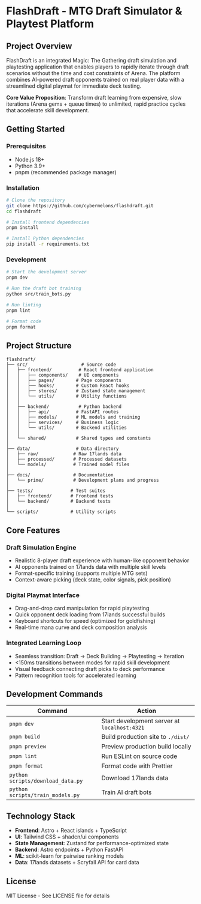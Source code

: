 # **FlashDraft - MTG Draft Simulator & Playtest Platform**

## **Project Overview**

FlashDraft is an integrated Magic: The Gathering draft simulation and playtesting application that enables players to rapidly iterate through draft scenarios without the time and cost constraints of Arena. The platform combines AI-powered draft opponents trained on real player data with a streamlined digital playmat for immediate deck testing.

**Core Value Proposition**: Transform draft learning from expensive, slow iterations (Arena gems + queue times) to unlimited, rapid practice cycles that accelerate skill development.

## **Getting Started**

### Prerequisites
- Node.js 18+
- Python 3.9+
- pnpm (recommended package manager)

### Installation
```bash
# Clone the repository
git clone https://github.com/cybermelons/flashdraft.git
cd flashdraft

# Install frontend dependencies
pnpm install

# Install Python dependencies
pip install -r requirements.txt
```

### Development
```bash
# Start the development server
pnpm dev

# Run the draft bot training
python src/train_bots.py

# Run linting
pnpm lint

# Format code
pnpm format
```

## **Project Structure**

```
flashdraft/
├── src/                    # Source code
│   ├── frontend/          # React frontend application
│   │   ├── components/    # UI components
│   │   ├── pages/        # Page components
│   │   ├── hooks/        # Custom React hooks
│   │   ├── stores/       # Zustand state management
│   │   └── utils/        # Utility functions
│   │
│   ├── backend/           # Python backend
│   │   ├── api/          # FastAPI routes
│   │   ├── models/       # ML models and training
│   │   ├── services/     # Business logic
│   │   └── utils/        # Backend utilities
│   │
│   └── shared/           # Shared types and constants
│
├── data/                 # Data directory
│   ├── raw/             # Raw 17lands data
│   ├── processed/       # Processed datasets
│   └── models/          # Trained model files
│
├── docs/                # Documentation
│   └── prime/           # Development plans and progress
│
├── tests/              # Test suites
│   ├── frontend/       # Frontend tests
│   └── backend/        # Backend tests
│
└── scripts/            # Utility scripts
```

## **Core Features**

### **Draft Simulation Engine**
- Realistic 8-player draft experience with human-like opponent behavior
- AI opponents trained on 17lands data with multiple skill levels
- Format-specific training (supports multiple MTG sets)
- Context-aware picking (deck state, color signals, pick position)

### **Digital Playmat Interface**
- Drag-and-drop card manipulation for rapid playtesting
- Quick opponent deck loading from 17lands successful builds
- Keyboard shortcuts for speed (optimized for goldfishing)
- Real-time mana curve and deck composition analysis

### **Integrated Learning Loop**
- Seamless transition: Draft → Deck Building → Playtesting → Iteration
- <150ms transitions between modes for rapid skill development
- Visual feedback connecting draft picks to deck performance
- Pattern recognition tools for accelerated learning

## **Development Commands**

| Command | Action |
|---------|--------|
| `pnpm dev` | Start development server at `localhost:4321` |
| `pnpm build` | Build production site to `./dist/` |
| `pnpm preview` | Preview production build locally |
| `pnpm lint` | Run ESLint on source code |
| `pnpm format` | Format code with Prettier |
| `python scripts/download_data.py` | Download 17lands data |
| `python scripts/train_models.py` | Train AI draft bots |

## **Technology Stack**

- **Frontend**: Astro + React islands + TypeScript
- **UI**: Tailwind CSS + shadcn/ui components
- **State Management**: Zustand for performance-optimized state
- **Backend**: Astro endpoints + Python FastAPI
- **ML**: scikit-learn for pairwise ranking models
- **Data**: 17lands datasets + Scryfall API for card data

## **License**

MIT License - See LICENSE file for details